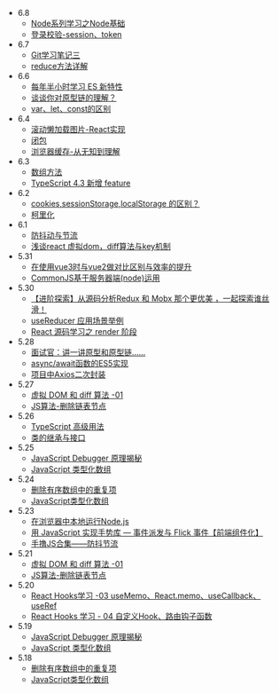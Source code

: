 - 6.8
   - [Node系列学习之Node基础](https://juejin.cn/post/6971072490088955918)
   - [登录校验-session、token](https://juejin.cn/post/6969457980198780942)
- 6.7
   - [Git学习笔记三](https://juejin.cn/post/6970622052210311176)
   - [reduce方法详解](https://juejin.cn/post/6970624351183831048)
- 6.6
   - [每年半小时学习 ES 新特性](https://juejin.cn/post/6969953586940182565)
   - [谈谈你对原型链的理解？](https://juejin.cn/post/6969837174158000141)
   - [var、let、const的区别](https://juejin.cn/post/6969602420850556941)
- 6.4
  - [滚动懒加载图片-React实现](https://juejin.cn/post/6969080167859748894)
  - [闭包](https://juejin.cn/post/6969778244757389326)
  - [浏览器缓存-从无知到理解](https://juejin.cn/post/6969777460472709134)
- 6.3
  - [数组方法](https://juejin.cn/post/6969101419634917413)
   - [TypeScript 4.3 新增 feature](https://juejin.cn/post/6968720680527331359)
- 6.2
  - [cookies,sessionStorage,localStorage 的区别？](https://juejin.cn/post/6969080485725077511)
   - [柯里化](https://juejin.cn/post/6968704947265208327)
- 6.1
  - [防抖动与节流](https://juejin.cn/post/6967026623186993188)
   - [浅谈react 虚拟dom，diff算法与key机制](https://juejin.cn/post/6967626390380216334)
- 5.31
   - [在使用vue3时与vue2做对比区别与效率的提升](https://blog.csdn.net/weixin_41277748/article/details/117338470?utm_medium=distribute.pc_category.none-task-blog-hot-8.nonecase&depth_1-utm_source=distribute.pc_category.none-task-blog-hot-8.nonecase)
   - [CommonJS基于服务器端(node)运用](https://blog.csdn.net/tongkongyu/article/details/117373698?utm_medium=distribute.pc_category.none-task-blog-hot-4.nonecase&depth_1-utm_source=distribute.pc_category.none-task-blog-hot-4.nonecase)
- 5.30
   - [【进阶探索】从源码分析Redux 和 Mobx 那个更优美 ，一起探索谁丝滑！](https://juejin.cn/post/6968028239386116109)
   - [useReducer 应用场景举例](https://juejin.cn/post/6968012650944921636)
   - [React 源码学习之 render 阶段](https://juejin.cn/post/6967959680341508126)
- 5.28
   - [面试官：讲一讲原型和原型链......](https://juejin.cn/post/6967171082058989599)
   - [async/await函数的ES5实现](https://juejin.cn/post/6967163771299037215)
   - [项目中Axios二次封装](https://juejin.cn/post/6966797306423312414)
- 5.27
   - [虚拟 DOM 和 diff 算法 -01](https://juejin.cn/post/6960906343259570206)
   - [JS算法-删除链表节点](https://juejin.cn/post/6957226461673553957)
- 5.26
   - [TypeScript 高级用法](https://juejin.cn/post/6926794697553739784)
   - [类的继承与接口](https://juejin.cn/post/6962864388671963149)
- 5.25
   - [JavaScript Debugger 原理揭秘](https://juejin.cn/post/6961790494514872333)
   - [JavaScript 类型化数组](https://juejin.cn/post/6963589759310495774)
- 5.24
   - [ 删除有序数组中的重复项](https://leetcode-cn.com/problems/remove-duplicates-from-sorted-array/)
   - [JavaScript类型化数组](https://juejin.cn/post/6963589759310495774)
- 5.23
   - [在浏览器中本地运行Node.js](https://juejin.cn/post/6965430806588325919)
   - [用 JavaScript 实现手势库 — 事件派发与 Flick 事件【前端组件化】](https://juejin.cn/post/6964682425699926030)
   - [手撸JS合集——防抖节流](https://juejin.cn/post/6964580071986167822)
- 5.21
   - [虚拟 DOM 和 diff 算法 -01](https://juejin.cn/post/6960906343259570206)
   - [JS算法-删除链表节点](https://juejin.cn/post/6957226461673553957)
- 5.20
   - [React Hooks学习 -03 useMemo、React.memo、useCallback、useRef](https://blog.csdn.net/u012961419/article/details/116922509?utm_medium=distribute.pc_category.none-task-blog-hot-5.nonecase&depth_1-utm_source=distribute.pc_category.none-task-blog-hot-5.nonecase)
   - [React Hooks 学习 - 04 自定义Hook、路由钩子函数](https://blog.csdn.net/u012961419/article/details/116922569?spm=1001.2014.3001.5501) 
- 5.19
   - [JavaScript Debugger 原理揭秘](https://juejin.cn/post/6961790494514872333)
   - [JavaScript 类型化数组](https://juejin.cn/post/6963589759310495774)
- 5.18
   - [ 删除有序数组中的重复项](https://leetcode-cn.com/problems/remove-duplicates-from-sorted-array/)
   - [JavaScript类型化数组](https://juejin.cn/post/6963589759310495774)

